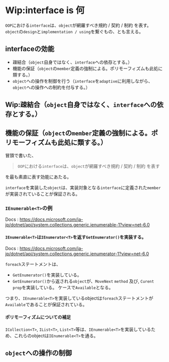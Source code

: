 # Wip:interface is 何
`OOP`における`interface`は、`object`が網羅すべき規約 / 契約 / 制約 を表す。  
`object`の`design`と`implementation / using`を繋ぐもの、とも言える。

## interfaceの効能
* 疎結合（`object`自身ではなく、`interface`への依存とする。）
* 機能の保証（`object`の`member`定義の強制による。ポリモーフィズムも此処に類する。）
* `object`への操作を制御を行う（`interface`を`adaptive`に利用しながら、`object`への操作への制約を付与する。）

## Wip:疎結合（`object`自身ではなく、`interface`への依存とする。）

## 機能の保証（`object`の`member`定義の強制による。ポリモーフィズムも此処に類する。）
冒頭で書いた、  

> `OOP`における`interface`は、`object`が網羅すべき規約 / 契約 / 制約 を表す

を最も素直に表す効能にあたる。

`interface`を実装した`object`は、実装対象となる`interface`に定義された`member`が実装されていることが保証される。

### `IEnumerable<T>`の例
Docs : https://docs.microsoft.com/ja-jp/dotnet/api/system.collections.generic.ienumerable-1?view=net-6.0

#### `IEnumerable<T>`は`IEnumerator<T>`を返す`GetEnumerator()`を実装する。
Docs : https://docs.microsoft.com/ja-jp/dotnet/api/system.collections.generic.ienumerator-1?view=net-6.0

`foreach`ステートメントは、
* `GetEnumerator()`を実装している。
* `GetEnumerator()`から返される`object`が、`MoveNext` `method` 及び, `Curent` `prop`を実装している。
ケースで`Available`となる。  

つまり、`IEnumerable<T>`を実装しているobjectは`foreach`ステートメントが`Available`であることが保証されている。

#### ポリモーフィズムについての補足

`ICollection<T>`, `IList<T>`, `List<T>`等は、`IEnumerable<T>`を実装しているため、これらのobjectは`IEnumerable<T>`を通る。

## `object`への操作の制御
